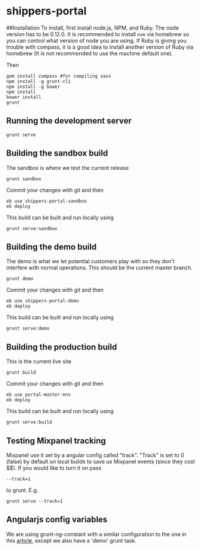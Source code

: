 shippers-portal
===============

##Installation
To install, first install node.js, NPM, and Ruby.
The node version has to be 0.12.0. It is recommended to install `nvm` via homebrew so you can control what version of node you are using.
If Ruby is giving you trouble with compass, it is a good idea to install another version of Ruby via homebrew (It is not recommended to use the machine default one). 

Then
```
gem install compass #for compiling sass
npm install -g grunt-cli
npm install -g bower
npm install
bower install
grunt
```

## Running the development server
```
grunt serve
```
## Building the sandbox build
The sandbox is where we test the current release
```
grunt sandbox 
```
Commit your changes with git and then
```
eb use shippers-portal-sandbox
eb deploy
```
This build can be built and run locally using
```
grunt serve:sandbox
```

## Building the demo build
The demo is what we let potential customers play with so they don't interfere with normal operations. This should be the current master branch.
```
grunt demo 
```
Commit your changes with git and then
```
eb use shippers-portal-demo 
eb deploy
```
This build can be built and run locally using
```
grunt serve:demo
```

## Building the production build
This is the current live site
```
grunt build
```
Commit your changes with git and then
```
eb use portal-master-env
eb deploy
```
This build can be built and run locally using
```
grunt serve:build
```

## Testing Mixpanel tracking
Mixpanel use it set by a angular config called "track". "Track" is set to 0
(false) by default on local builds to save us Mixpanel events (since they cost
$$). If you would like to turn it on pass 
```
--track=1
```
to grunt. E.g.
```
grunt serve --track=1
```

## Angularjs config variables
We are using grunt-ng-constant with a similar configuration to the one in this [article](http://mindthecode.com/how-to-use-environment-variables-in-your-angular-application), except we also have a 'demo' grunt task.
